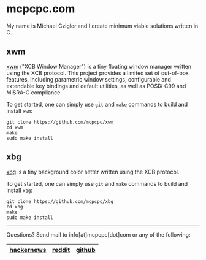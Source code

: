 # mcpcpc.com

My name is Michael Czigler and I create minimum viable solutions written in C.

## xwm

[xwm](https://github.com/mcpcpc/xwm) ("XCB Window Manager") is a tiny floating 
window manager written using the XCB protocol. This project provides a limited 
set of out-of-box features, including parametric window settings, configurable 
and extendable key bindings and default utilities, as well as POSIX C99 and 
MISRA-C compliance.

To get started, one can simply use `git` and `make` commands to build and install
`xwm`:

```shell
git clone https://github.com/mcpcpc/xwm
cd xwm
make
sudo make install
```

## xbg

[xbg](https://github.com/mcpcpc/xbg) is a tiny background color setter written 
using the XCB protocol. 

To get started, one can simply use `git` and `make` commands to build and install 
`xbg`:

```shell
git clone https://github.com/mcpcpc/xbg
cd xbg
make
sudo make install
```

---

Questions? Send mail to info[at]mcpcpc[dot]com or any of the following:

| [hackernews](https://news.ycombinator.com/user?id=mcpcpc) | [reddit](https://www.reddit.com/user/mcpcpc) | [github](https://github.com/mcpcpc) |
| ---------- | ------ | ------ |
